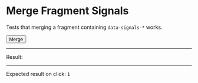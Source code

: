 # Merge Fragment Signals

Tests that merging a fragment containing `data-signals-*` works.

<div>
  <div id="content" data-signals-result="0"></div>
  <button id="clickable" data-on-click="@get('/tests/merge_fragment_signals/data')" class="btn">Merge</button>
  <hr />
  Result:
  <code id="result" data-text="$result"></code>
  <hr />
  Expected result on click: <code>1</code>
</div>